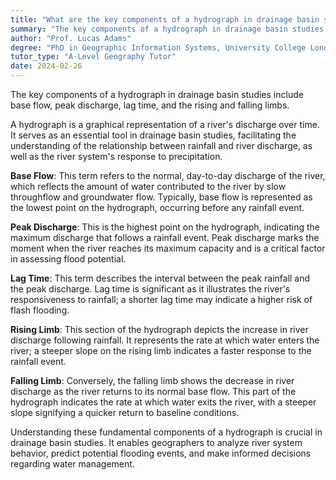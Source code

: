 ```yaml
---
title: "What are the key components of a hydrograph in drainage basin studies?"
summary: "The key components of a hydrograph in drainage basin studies are the base flow, peak discharge, lag time, and rising and falling limbs."
author: "Prof. Lucas Adams"
degree: "PhD in Geographic Information Systems, University College London"
tutor_type: "A-Level Geography Tutor"
date: 2024-02-26
---
```


The key components of a hydrograph in drainage basin studies include base flow, peak discharge, lag time, and the rising and falling limbs.

A hydrograph is a graphical representation of a river's discharge over time. It serves as an essential tool in drainage basin studies, facilitating the understanding of the relationship between rainfall and river discharge, as well as the river system's response to precipitation.

**Base Flow**: This term refers to the normal, day-to-day discharge of the river, which reflects the amount of water contributed to the river by slow throughflow and groundwater flow. Typically, base flow is represented as the lowest point on the hydrograph, occurring before any rainfall event.

**Peak Discharge**: This is the highest point on the hydrograph, indicating the maximum discharge that follows a rainfall event. Peak discharge marks the moment when the river reaches its maximum capacity and is a critical factor in assessing flood potential.

**Lag Time**: This term describes the interval between the peak rainfall and the peak discharge. Lag time is significant as it illustrates the river's responsiveness to rainfall; a shorter lag time may indicate a higher risk of flash flooding.

**Rising Limb**: This section of the hydrograph depicts the increase in river discharge following rainfall. It represents the rate at which water enters the river; a steeper slope on the rising limb indicates a faster response to the rainfall event.

**Falling Limb**: Conversely, the falling limb shows the decrease in river discharge as the river returns to its normal base flow. This part of the hydrograph indicates the rate at which water exits the river, with a steeper slope signifying a quicker return to baseline conditions.

Understanding these fundamental components of a hydrograph is crucial in drainage basin studies. It enables geographers to analyze river system behavior, predict potential flooding events, and make informed decisions regarding water management.
    